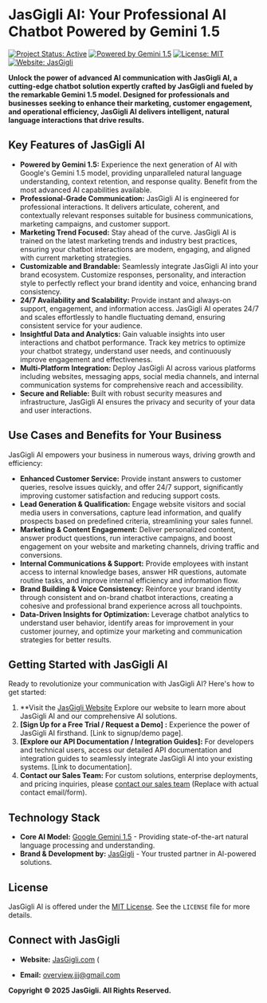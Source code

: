 # JasGigli AI: Your Professional AI Chatbot Powered by Gemini 1.5

[![Project Status: Active](https://img.shields.io/badge/Status-Active-brightgreen.svg)](https://www.jasgigli.com)
[![Powered by Gemini 1.5](https://img.shields.io/badge/Powered%20by-Gemini%201.5-blue.svg)](https://deepmind.google/gemini/)
[![License: MIT](https://img.shields.io/badge/License-MIT-yellow.svg)](https://opensource.org/licenses/MIT)
[![Website: JasGigli](https://img.shields.io/badge/Website-JasGigli-orange.svg)](https://www.jasgigli.com)

**Unlock the power of advanced AI communication with JasGigli AI, a cutting-edge chatbot solution expertly crafted by JasGigli and fueled by the remarkable Gemini 1.5 model. Designed for professionals and businesses seeking to enhance their marketing, customer engagement, and operational efficiency, JasGigli AI delivers intelligent, natural language interactions that drive results.**

## Key Features of JasGigli AI

* **Powered by Gemini 1.5:** Experience the next generation of AI with Google's Gemini 1.5 model, providing unparalleled natural language understanding, context retention, and response quality. Benefit from the most advanced AI capabilities available.
* **Professional-Grade Communication:** JasGigli AI is engineered for professional interactions. It delivers articulate, coherent, and contextually relevant responses suitable for business communications, marketing campaigns, and customer support.
* **Marketing Trend Focused:** Stay ahead of the curve. JasGigli AI is trained on the latest marketing trends and industry best practices, ensuring your chatbot interactions are modern, engaging, and aligned with current marketing strategies.
* **Customizable and Brandable:** Seamlessly integrate JasGigli AI into your brand ecosystem. Customize responses, personality, and interaction style to perfectly reflect your brand identity and voice, enhancing brand consistency.
* **24/7 Availability and Scalability:**  Provide instant and always-on support, engagement, and information access. JasGigli AI operates 24/7 and scales effortlessly to handle fluctuating demand, ensuring consistent service for your audience.
* **Insightful Data and Analytics:** Gain valuable insights into user interactions and chatbot performance. Track key metrics to optimize your chatbot strategy, understand user needs, and continuously improve engagement and effectiveness.
* **Multi-Platform Integration:** Deploy JasGigli AI across various platforms including websites, messaging apps, social media channels, and internal communication systems for comprehensive reach and accessibility.
* **Secure and Reliable:** Built with robust security measures and infrastructure, JasGigli AI ensures the privacy and security of your data and user interactions.

##  Use Cases and Benefits for Your Business

JasGigli AI empowers your business in numerous ways, driving growth and efficiency:

* **Enhanced Customer Service:** Provide instant answers to customer queries, resolve issues quickly, and offer 24/7 support, significantly improving customer satisfaction and reducing support costs.
* **Lead Generation & Qualification:** Engage website visitors and social media users in conversations, capture lead information, and qualify prospects based on predefined criteria, streamlining your sales funnel.
* **Marketing & Content Engagement:**  Deliver personalized content, answer product questions, run interactive campaigns, and boost engagement on your website and marketing channels, driving traffic and conversions.
* **Internal Communications & Support:**  Provide employees with instant access to internal knowledge bases, answer HR questions, automate routine tasks, and improve internal efficiency and information flow.
* **Brand Building & Voice Consistency:**  Reinforce your brand identity through consistent and on-brand chatbot interactions, creating a cohesive and professional brand experience across all touchpoints.
* **Data-Driven Insights for Optimization:** Leverage chatbot analytics to understand user behavior, identify areas for improvement in your customer journey, and optimize your marketing and communication strategies for better results.

## Getting Started with JasGigli AI

Ready to revolutionize your communication with JasGigli AI?  Here's how to get started:

1. **Visit the [JasGigli Website](https://jasgigliai.vercel.app) Explore our website to learn more about JasGigli AI and our comprehensive AI solutions.
2. **[Sign Up for a Free Trial / Request a Demo] :** Experience the power of JasGigli AI firsthand. [Link to signup/demo page].
3. **[Explore our API Documentation / Integration Guides]:** For developers and technical users, access our detailed API documentation and integration guides to seamlessly integrate JasGigli AI into your existing systems. [Link to documentation].
4. **Contact our Sales Team:**  For custom solutions, enterprise deployments, and pricing inquiries, please [contact our sales team](mailto:sales@jasgigli.com) (Replace with actual contact email/form).

## Technology Stack

* **Core AI Model:** [Google Gemini 1.5](https://deepmind.google/gemini/) -  Providing state-of-the-art natural language processing and understanding.
* **Brand & Development by:** [JasGigli](https://www.jasgigli.com) -  Your trusted partner in AI-powered solutions.

## License

JasGigli AI is offered under the [MIT License](https://opensource.org/licenses/MIT). See the `LICENSE` file for more details.

##  Connect with JasGigli

* **Website:** [JasGigli.com](https://www.jasgigli.com) (

* **Email:** overview.jjj@gmail.com 

**Copyright © 2025 JasGigli. All Rights Reserved.**

